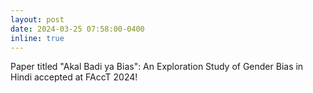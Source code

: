 ```yaml
---
layout: post
date: 2024-03-25 07:58:00-0400
inline: true
---
```


Paper titled "Akal Badi ya Bias": An Exploration Study of Gender Bias in Hindi accepted at FAccT 2024!
